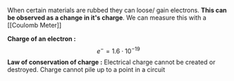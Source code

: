 When certain materials are rubbed they can loose/ gain electrons. **This can be observed as a change in it's charge**. We can measure this with a [[Coulomb Meter]] 

**Charge of an electron :**$$e^{-}=1.6\cdot 10^{-19}$$
**Law of conservation of charge :**
Electrical charge cannot be created or destroyed. Charge cannot pile up to a point in a circuit